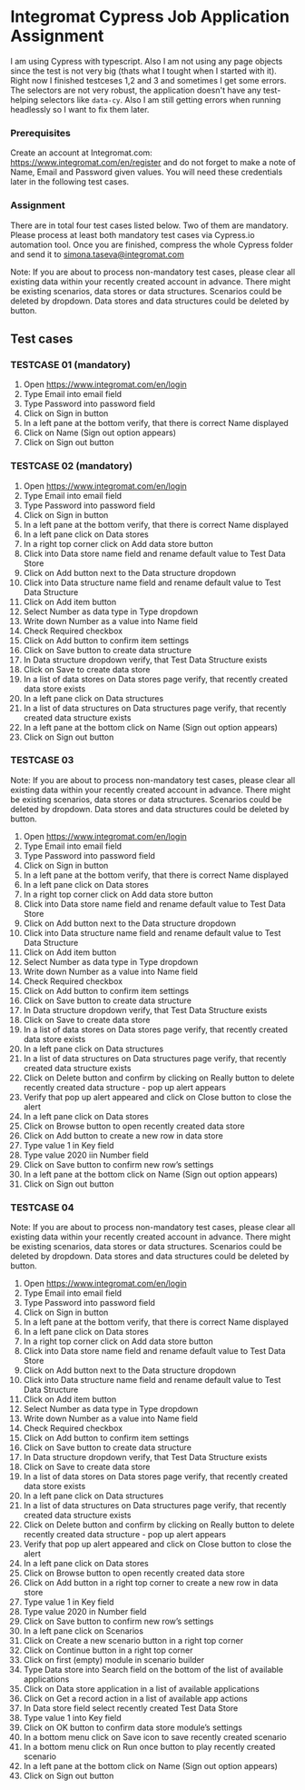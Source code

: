 # Integromat Cypress Job Application Assignment

I am using Cypress with typescript. Also I am not using any page objects since the test is not very big (thats what I tought when I started with it).
Right now I finished testceses 1,2 and 3 and sometimes I get some errors. The selectors are not very robust, the application doesn't have any test-helping selectors like `data-cy`.
Also I am still getting errors when running headlessly so I want to fix them later.


### Prerequisites
Create an account at Integromat.com: https://www.integromat.com/en/register and do not forget to make a
note of Name, Email and Password given values. You will need these credentials later in the following test
cases.

### Assignment
There are in total four test cases listed below. Two of them are mandatory. Please process at least both
mandatory test cases via Cypress.io automation tool. Once you are finished, compress the whole Cypress
folder and send it to simona.taseva@integromat.com

Note: If you are about to process non-mandatory test cases, please clear all existing data within your
recently created account in advance. There might be existing scenarios, data stores or data structures.
Scenarios could be deleted by dropdown. Data stores and data structures could be deleted by button.

## Test cases

### TESTCASE 01 (mandatory)

1. Open https://www.integromat.com/en/login
2. Type Email into email field
3. Type Password into password field
4. Click on Sign in button
5. In a left pane at the bottom verify, that there is correct Name displayed
6. Click on Name (Sign out option appears)
7. Click on Sign out button

### TESTCASE 02 (mandatory)

1. Open https://www.integromat.com/en/login
2. Type Email into email field
3. Type Password into password field
4. Click on Sign in button
5. In a left pane at the bottom verify, that there is correct Name displayed
6. In a left pane click on Data stores
7. In a right top corner click on Add data store button
8. Click into Data store name field and rename default value to Test Data Store
9. Click on Add button next to the Data structure dropdown
10. Click into Data structure name field and rename default value to Test Data Structure
11. Click on Add item button
12. Select Number as data type in Type dropdown
13. Write down Number as a value into Name field
14. Check Required checkbox
15. Click on Add button to confirm item settings
16. Click on Save button to create data structure
17. In Data structure dropdown verify, that Test Data Structure exists
18. Click on Save to create data store
19. In a list of data stores on Data stores page verify, that recently created data store exists
20. In a left pane click on Data structures
21. In a list of data structures on Data structures page verify, that recently created data structure exists
22. In a left pane at the bottom click on Name (Sign out option appears)
23. Click on Sign out button

### TESTCASE 03

Note: If you are about to process non-mandatory test cases, please clear all existing data within your
recently created account in advance. There might be existing scenarios, data stores or data structures.
Scenarios could be deleted by dropdown. Data stores and data structures could be deleted by button.

1. Open https://www.integromat.com/en/login
2. Type Email into email field
3. Type Password into password field
4. Click on Sign in button
5. In a left pane at the bottom verify, that there is correct Name displayed
6. In a left pane click on Data stores
7. In a right top corner click on Add data store button
8. Click into Data store name field and rename default value to Test Data Store
9. Click on Add button next to the Data structure dropdown
10. Click into Data structure name field and rename default value to Test Data Structure
11. Click on Add item button
12. Select Number as data type in Type dropdown
13. Write down Number as a value into Name field
14. Check Required checkbox
15. Click on Add button to confirm item settings
16. Click on Save button to create data structure
17. In Data structure dropdown verify, that Test Data Structure exists
18. Click on Save to create data store
19. In a list of data stores on Data stores page verify, that recently created data store exists
20. In a left pane click on Data structures
21. In a list of data structures on Data structures page verify, that recently created data structure exists
22. Click on Delete button and confirm by clicking on Really button to delete recently created data structure - pop up alert appears
23. Verify that pop up alert appeared and click on Close button to close the alert
24. In a left pane click on Data stores
25. Click on Browse button to open recently created data store
26. Click on Add button to create a new row in data store
27. Type value 1 in Key field
28. Type value 2020 iin Number field
29. Click on Save button to confirm new row’s settings
30. In a left pane at the bottom click on Name (Sign out option appears)
31. Click on Sign out button

### TESTCASE 04

Note: If you are about to process non-mandatory test cases, please clear all existing data within your
recently created account in advance. There might be existing scenarios, data stores or data structures.
Scenarios could be deleted by dropdown. Data stores and data structures could be deleted by button.

1. Open https://www.integromat.com/en/login
2. Type Email into email field
3. Type Password into password field
4. Click on Sign in button
5. In a left pane at the bottom verify, that there is correct Name displayed
6. In a left pane click on Data stores
7. In a right top corner click on Add data store button
8. Click into Data store name field and rename default value to Test Data Store
9. Click on Add button next to the Data structure dropdown
10. Click into Data structure name field and rename default value to Test Data Structure
11. Click on Add item button
12. Select Number as data type in Type dropdown
13. Write down Number as a value into Name field
14. Check Required checkbox
15. Click on Add button to confirm item settings
16. Click on Save button to create data structure
17. In Data structure dropdown verify, that Test Data Structure exists
18. Click on Save to create data store
19. In a list of data stores on Data stores page verify, that recently created data store exists
20. In a left pane click on Data structures
21. In a list of data structures on Data structures page verify, that recently created data structure exists
22. Click on Delete button and confirm by clicking on Really button to delete recently created data structure - pop up alert appears
23. Verify that pop up alert appeared and click on Close button to close the alert
24. In a left pane click on Data stores
25. Click on Browse button to open recently created data store
26. Click on Add button in a right top corner to create a new row in data store
27. Type value 1 in Key field
28. Type value 2020 in Number field
29. Click on Save button to confirm new row’s settings
30. In a left pane click on Scenarios
31. Click on Create a new scenario button in a right top corner
32. Click on Continue button in a right top corner
33. Click on first (empty) module in scenario builder
34. Type Data store into Search field on the bottom of the list of available applications
35. Click on Data store application in a list of available applications
36. Click on Get a record action in a list of available app actions
37. In Data store field select recently created Test Data Store
38. Type value 1 into Key field
39. Click on OK button to confirm data store module’s settings
40. In a bottom menu click on Save icon to save recently created scenario
41. In a bottom menu click on Run once button to play recently created scenario
42. In a left pane at the bottom click on Name (Sign out option appears)
43. Click on Sign out button

